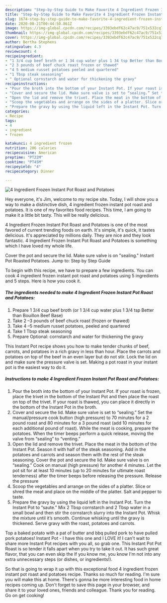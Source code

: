 ```yaml
---
description: "Step-by-Step Guide to Make Favorite 4 Ingredient Frozen Instant Pot Roast and Potatoes"
title: "Step-by-Step Guide to Make Favorite 4 Ingredient Frozen Instant Pot Roast and Potatoes"
slug: 1674-step-by-step-guide-to-make-favorite-4-ingredient-frozen-instant-pot-roast-and-potatoes
date: 2020-08-21T00:44:50.861Z
image: https://img-global.cpcdn.com/recipes/3393ebdf62c47ac9/751x532cq70/4-ingredient-frozen-instant-pot-roast-and-potatoes-recipe-main-photo.jpg
thumbnail: https://img-global.cpcdn.com/recipes/3393ebdf62c47ac9/751x532cq70/4-ingredient-frozen-instant-pot-roast-and-potatoes-recipe-main-photo.jpg
cover: https://img-global.cpcdn.com/recipes/3393ebdf62c47ac9/751x532cq70/4-ingredient-frozen-instant-pot-roast-and-potatoes-recipe-main-photo.jpg
author: Bertha Stephens
ratingvalue: 4.3
reviewcount: 4
recipeingredient:
- "1 3/4 cup beef broth or 1 34 cup water plus 1 34 tsp Better than Bouillon Beef Base"
- "2 3 pounds of beef chuck roast frozen or thawed"
- "4 5 medium russet potatoes peeled and quartered"
- "1 Tbsp steak seasoning"
- " Optional cornstarch and water for thickening the gravy"
recipeinstructions:
- "Pour the broth into the bottom of your Instant Pot. If your roast is frozen, place the trivet in the bottom of the Instant Pot and then place the roast on top of the trivet. If your roast is thawed, you can place it directly in the bottom of the Instant Pot in the broth."
- "Cover and secure the lid. Make sure valve is set to “sealing.” Set the manual/pressure cook button (high pressure) to 70 minutes for a 2 pound roast and 80 minutes for a 3 pound roast (add 10 minutes for each additional pound of roast). While the meat is cooking, prepare the potatoes. When the timer beeps perform a quick release, moving the valve from “sealing” to “venting.”"
- "Open the lid and remove the trivet. Place the meat in the bottom of the Instant Pot. Season it with half of the steak seasoning. Add in the potatoes and carrots and season them with the rest of the steak seasoning. Cover the pot and secure the lid. Make sure valve is on “sealing.” Cook on manual (high pressure) for another 4 minutes. Let the pot sit for at least 10 minutes (up to 20 minutes for ultimate roast tenderness) after the timer beeps before releasing the pressure. Release the pressure"
- "Scoop the vegetables and arrange on the sides of a platter. Slice or shred the meat and place on the middle of the platter. Salt and pepper to taste."
- "Prepare the gravy by using the liquid left in the Instant Pot. Turn the Instant Pot to “saute.” Mix 2 Tbsp cornstarch and 2 Tbsp water in a small bowl and then stir the cornstarch slurry into the Instant Pot. Whisk the mixture until it’s smooth. Continue whisking until the gravy is thickened. Serve gravy with the roast, potatoes and carrots."
categories:
- Recipe
tags:
- 4
- ingredient
- frozen

katakunci: 4 ingredient frozen 
nutrition: 206 calories
recipecuisine: American
preptime: "PT22M"
cooktime: "PT45M"
recipeyield: "4"
recipecategory: Dinner

---
```



![4 Ingredient Frozen Instant Pot Roast and Potatoes](https://img-global.cpcdn.com/recipes/3393ebdf62c47ac9/751x532cq70/4-ingredient-frozen-instant-pot-roast-and-potatoes-recipe-main-photo.jpg)

Hey everyone, it's Jim, welcome to my recipe site. Today, I will show you a way to make a distinctive dish, 4 ingredient frozen instant pot roast and potatoes. It is one of my favorites food recipes. This time, I am going to make it a little bit tasty. This will be really delicious.

4 Ingredient Frozen Instant Pot Roast and Potatoes is one of the most favored of current trending foods on earth. It's simple, it's quick, it tastes delicious. It's appreciated by millions daily. They are nice and they look fantastic. 4 Ingredient Frozen Instant Pot Roast and Potatoes is something which I have loved my whole life.

Cover the pot and secure the lid. Make sure valve is on &#34;sealing.&#34; Instant Pot Roasted Potatoes. Jump to: Step by Step Guide


To begin with this recipe, we have to prepare a few ingredients. You can cook 4 ingredient frozen instant pot roast and potatoes using 5 ingredients and 5 steps. Here is how you cook it.

<!--inarticleads1-->

##### The ingredients needed to make 4 Ingredient Frozen Instant Pot Roast and Potatoes:

1. Prepare 1 3/4 cup beef broth (or 1 3/4 cup water plus 1 3/4 tsp Better than Bouillon Beef Base)
1. Take 2 –3 pounds of beef chuck roast (frozen or thawed)
1. Take 4 –5 medium russet potatoes, peeled and quartered
1. Take 1 Tbsp steak seasoning
1. Prepare  Optional: cornstarch and water for thickening the gravy


This Instant Pot recipe shows you how to make tender chunks of beef, carrots, and potatoes in a rich gravy in less than hour. Place the carrots and potatoes on top of the beef in an even layer but do not stir. Lock the lid on and make sure the pressure valve is set. Making a pot roast in your instant pot is the easiest way to do it. 

<!--inarticleads2-->

##### Instructions to make 4 Ingredient Frozen Instant Pot Roast and Potatoes:

1. Pour the broth into the bottom of your Instant Pot. If your roast is frozen, place the trivet in the bottom of the Instant Pot and then place the roast on top of the trivet. If your roast is thawed, you can place it directly in the bottom of the Instant Pot in the broth.
1. Cover and secure the lid. Make sure valve is set to “sealing.” Set the manual/pressure cook button (high pressure) to 70 minutes for a 2 pound roast and 80 minutes for a 3 pound roast (add 10 minutes for each additional pound of roast). While the meat is cooking, prepare the potatoes. When the timer beeps perform a quick release, moving the valve from “sealing” to “venting.”
1. Open the lid and remove the trivet. Place the meat in the bottom of the Instant Pot. Season it with half of the steak seasoning. Add in the potatoes and carrots and season them with the rest of the steak seasoning. Cover the pot and secure the lid. Make sure valve is on “sealing.” Cook on manual (high pressure) for another 4 minutes. Let the pot sit for at least 10 minutes (up to 20 minutes for ultimate roast tenderness) after the timer beeps before releasing the pressure. Release the pressure
1. Scoop the vegetables and arrange on the sides of a platter. Slice or shred the meat and place on the middle of the platter. Salt and pepper to taste.
1. Prepare the gravy by using the liquid left in the Instant Pot. Turn the Instant Pot to “saute.” Mix 2 Tbsp cornstarch and 2 Tbsp water in a small bowl and then stir the cornstarch slurry into the Instant Pot. Whisk the mixture until it’s smooth. Continue whisking until the gravy is thickened. Serve gravy with the roast, potatoes and carrots.


Top a baked potato with a pat of butter and bbq pulled pork to have pulled pork potatoes! Instant Pot - I have this one and I LOVE it! I can&#39;t wait to share more Instant Pot recipes with you all, so grab one. This Instant Pot Pot Roast is so tender it falls apart when you try to take it out. It has such great flavor, that you can even skip the If you know me, you know I&#39;m not into any extra unnecessary steps (or dishes, or ingredients!). 

So that is going to wrap it up with this exceptional food 4 ingredient frozen instant pot roast and potatoes recipe. Thanks so much for reading. I'm sure you will make this at home. There's gonna be more interesting food in home recipes coming up. Don't forget to save this page in your browser, and share it to your loved ones, friends and colleague. Thank you for reading. Go on get cooking!
